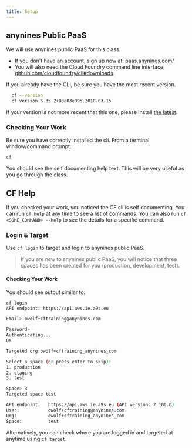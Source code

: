 ```yaml
---
title: Setup
---
```


## anynines Public PaaS

We will use anynines public PaaS for this class.

* If you don't have an account, sign up now at: <a href="https://paas.anynines.com/" target="_blank">paas.anynines.com/</a>
* You will also need the Cloud Foundry command line interface: <a href="https://github.com/cloudfoundry/cli#downloads" target="_blank">github.com/cloudfoundry/cli#downloads</a>

If you already have the CLI, be sure you have the most recent version.

```sh
  cf --version
  cf version 6.35.2+88a03e995.2018-03-15
```
If your version is not more recent that this one, please install <a href="https://docs.cloudfoundry.org/cf-cli/install-go-cli.html" target="_blank">the latest</a>.

### Checking Your Work

Be sure you have correctly installed the cli.  From a terminal window/command prompt:

```sh
cf
```

You should see the self documenting help text.  This will be very useful as you go through the class.


## CF Help

If you checked your work, you noticed the CF cli is self documenting.  You can run `cf help` at any time to see a list of commands.  You can also run `cf <SOME_COMMAND> --help` to see the details for a specific command.

### Login & Target

Use `cf login` to target and login to anynines public PaaS.

> If you are new to anynines public PaaS, you will notice that three spaces has been created for you (production, development, test).

#### Checking Your Work

You should see output similar to:

```sh
cf login
API endpoint: https://api.aws.ie.a9s.eu

Email> owolf+cftraining@anynines.com

Password>
Authenticating...
OK

Targeted org owolf+cftraining_anynines_com

Select a space (or press enter to skip):
1. production
2. staging
3. test

Space> 3
Targeted space test

API endpoint:   https://api.aws.ie.a9s.eu (API version: 2.100.0)
User:           owolf+cftraining@anynines.com
Org:            owolf+cftraining_anynines_com
Space:          test
```

Alternatively, you can check where you are logged in and targeted at anytime using `cf target`.

